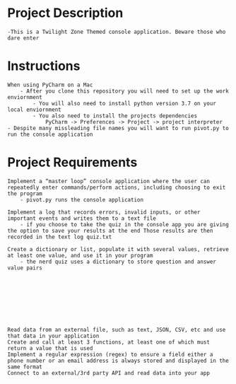 # Project Description
    -This is a Twilight Zone Themed console application. Beware those who dare enter

# Instructions
    When using PyCharm on a Mac 
        - After you clone this repository you will need to set up the work enviornment
            - You will also need to install python version 3.7 on your local enviornment
            - You also need to install the projects dependencies
                PyCharm -> Preferences -> Project -> project interpreter
    - Despite many missleading file names you will want to run pivot.py to run the console application

# Project Requirements
    Implement a “master loop” console application where the user can repeatedly enter commands/perform actions, including choosing to exit the program
        - pivot.py runs the console application
 
    Implement a log that records errors, invalid inputs, or other important events and writes them to a text file
        - if you choose to take the quiz in the console app you are giving the option to save your results at the end Those results are then recorded in the text log quiz.txt
        
    Create a dictionary or list, populate it with several values, retrieve at least one value, and use it in your program
        - the nerd quiz uses a dictionary to store question and answer value pairs

    
   
    

    
    
    
    
    Read data from an external file, such as text, JSON, CSV, etc and use that data in your application
    Create and call at least 3 functions, at least one of which must return a value that is used
    Implement a regular expression (regex) to ensure a field either a phone number or an email address is always stored and displayed in the same format
    Connect to an external/3rd party API and read data into your app
    

 

